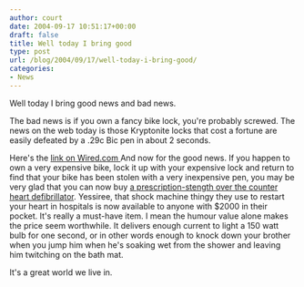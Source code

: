 ```yaml
---
author: court
date: 2004-09-17 10:51:17+00:00
draft: false
title: Well today I bring good
type: post
url: /blog/2004/09/17/well-today-i-bring-good/
categories:
- News
---
```


Well today I bring good news and bad news.

The bad news is if you own a fancy bike lock, you're probably screwed.  The news on the web today is those Kryptonite locks that cost a fortune are easily defeated by a .29c Bic pen in about 2 seconds.

Here's the [link on Wired.com
](http://www.wired.com/news/culture/0,1284,64987,00.html)
And now for the good news.  If you happen to own a very expensive bike, lock it up with your expensive lock and return to find that your bike has been stolen with a very inexpensive pen, you may be very glad that you can now buy [a prescription-stength over the counter heart defibrillator](http://www.msnbc.msn.com/id/6020916/).  Yessiree, that shock machine thingy they use to restart your heart in hospitals is now available to anyone with $2000 in their pocket.  It's really a must-have item.  I mean the humour value alone makes the price seem worthwhile.  It delivers enough current to light a 150 watt bulb for one second, or in other words enough to knock down your brother when you jump him when he's soaking wet from the shower and leaving him twitching on the bath mat.

It's a great world we live in.
